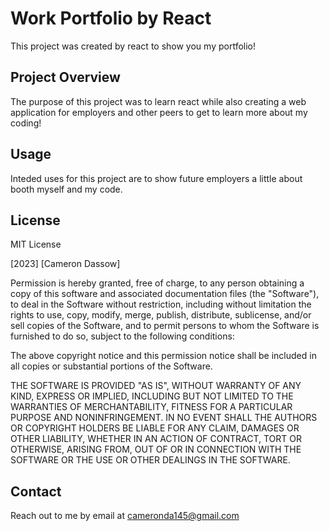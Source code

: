 # Work Portfolio by React

This project was created by react to show you my portfolio!

## Project Overview

The purpose of this project was to learn react while also creating a web application for employers and other peers to get to learn more about my coding!

## Usage

Inteded uses for this project are to show future employers a little about booth myself and my code.


## License

MIT License

[2023] [Cameron Dassow]

Permission is hereby granted, free of charge, to any person obtaining a copy
of this software and associated documentation files (the "Software"), to deal
in the Software without restriction, including without limitation the rights
to use, copy, modify, merge, publish, distribute, sublicense, and/or sell
copies of the Software, and to permit persons to whom the Software is
furnished to do so, subject to the following conditions:

The above copyright notice and this permission notice shall be included in all
copies or substantial portions of the Software.

THE SOFTWARE IS PROVIDED "AS IS", WITHOUT WARRANTY OF ANY KIND, EXPRESS OR
IMPLIED, INCLUDING BUT NOT LIMITED TO THE WARRANTIES OF MERCHANTABILITY,
FITNESS FOR A PARTICULAR PURPOSE AND NONINFRINGEMENT. IN NO EVENT SHALL THE
AUTHORS OR COPYRIGHT HOLDERS BE LIABLE FOR ANY CLAIM, DAMAGES OR OTHER
LIABILITY, WHETHER IN AN ACTION OF CONTRACT, TORT OR OTHERWISE, ARISING FROM,
OUT OF OR IN CONNECTION WITH THE SOFTWARE OR THE USE OR OTHER DEALINGS IN THE
SOFTWARE.


## Contact

Reach out to me by email at cameronda145@gmail.com



